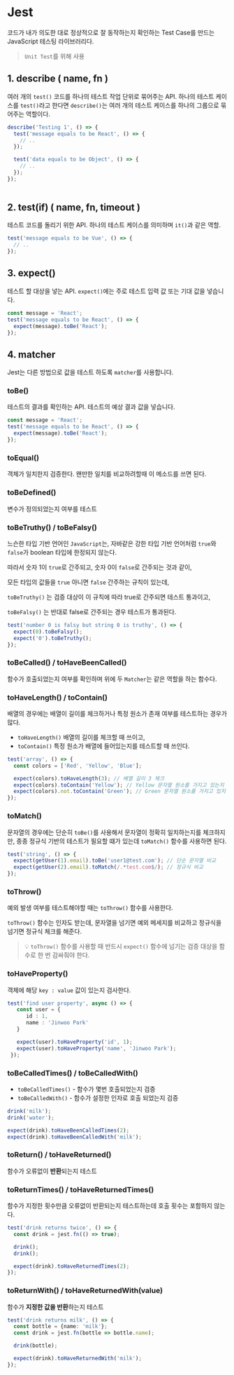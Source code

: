 # Jest

코드가 내가 의도한 대로 정상적으로 잘 동작하는지 확인하는 Test Case를 만드는 JavaScript 테스팅 라이브러리다.

> `Unit Test`를 위해 사용

## 1. describe ( name, fn )

여러 개의 `test()` 코드를 하나의 테스트 작업 단위로 묶어주는 API. 하나의 테스트 케이스를 `test()`라고 한다면 `describe()`는 여러 개의 테스트 케이스를 하나의 그룹으로 묶어주는 역할이다.

```ts
describe('Testing 1', () => {
  test('message equals to be React', () => {
    // ..
  });

  test('data equals to be Object', () => {
    // ..
  });
});
 
```

## 2. test(if) ( name, fn, timeout )

테스트 코드를 돌리기 위한 API. 하나의 테스트 케이스를 의미하며 `it()`과 같은 역할.

```ts
test('message equals to be Vue', () => {
  // ..
});
```

## 3. expect()

테스트 할 대상을 넣는 API. `expect()`에는 주로 테스트 입력 값 또는 기대 값을 넣습니다.

```ts
const message = 'React';
test('message equals to be React', () => {
  expect(message).toBe('React');
});
```

## 4. matcher

Jest는 다른 방법으로 값을 테스트 하도록 `matcher`를 사용합니다.

### toBe()

테스트의 결과를 확인하는 API. 테스트의 예상 결과 값을 넣습니다.

```ts
const message = 'React';
test('message equals to be React', () => {
  expect(message).toBe('React');
});
```

### toEqual()

객체가 일치한지 검증한다. 왠만한 일치를 비교하려할때 이 메소드를 쓰면 된다.

### toBeDefined()

변수가 정의되었는지 여부를 테스트

### toBeTruthy() / toBeFalsy()

느슨한 타입 기반 언어인 `JavaScript`는, 자바같은 강한 타입 기반 언어처럼 `true`와 `false`가 boolean 타입에 한정되지 않는다.

따라서 숫자 1이 `true`로 간주되고, 숫자 0이 `false`로 간주되는 것과 같이,

모든 타입의 값들을 `true` 아니면 `false` 간주하는 규칙이 있는데,

`toBeTruthy()` 는 검증 대상이 이 규칙에 따라 true로 간주되면 테스트 통과이고,

`toBeFalsy()` 는 반대로 false로 간주되는 경우 테스트가 통과된다.

```ts
test('number 0 is falsy but string 0 is truthy', () => {
  expect(0).toBeFalsy();
  expect('0').toBeTruthy();
});
```

### toBeCalled() / toHaveBeenCalled()

함수가 호출되었는지 여부를 확인하며 위에 두 `Matcher`는 같은 역할을 하는 함수다.

### toHaveLength() / toContain()

배열의 경우에는 배열이 길이를 체크하거나 특정 원소가 존재 여부를 테스트하는 경우가 많다.

- `toHaveLength()` 배열의 길이를 체크할 때 쓰이고,
- `toContain()` 특정 원소가 배열에 들어있는지를 테스트할 때 쓰인다.

```ts
test('array', () => {
  const colors = ['Red', 'Yellow', 'Blue'];

  expect(colors).toHaveLength(3); // 배열 길이 3 체크
  expect(colors).toContain('Yellow'); // Yellow 문자열 원소를 가지고 있는지 체크
  expect(colors).not.toContain('Green'); // Green 문자열 원소를 가지고 있지 않은지 체크
});
```

### toMatch()

문자열의 경우에는 단순히 `toBe()`를 사용해서 문자열이 정확히 일치하는지를 체크하지만,
종종 정규식 기반의 테스트가 필요할 떄가 있는데 `toMatch()` 함수를 사용하면 된다.

```ts
test('string', () => {
  expect(getUser(1).email).toBe('user1@test.com'); // 단순 문자열 비교
  expect(getUser(2).email).toMatch(/.*test.com$/); // 정규식 비교
});
```

### toThrow()

예외 발생 여부를 테스트해야할 때는 `toThrow()` 함수를 사용한다.

`toThrow()` 함수는 인자도 받는데, 문자열을 넘기면 예외 메세지를 비교하고 정규식을 넘기면 정규식 체크를 해준다.

> 💡 `toThrow()` 함수를 사용할 때 반드시 `expect()` 함수에 넘기는 검증 대상을 함수로 한 번 감싸줘야 한다.

### toHaveProperty()

객체에 해당 `key : value` 값이 있는지 검사한다.

```ts
test('find user property', async () => {
   const user = {
      id : 1,
      name : 'Jinwoo Park'
   }

   expect(user).toHaveProperty('id', 1);
   expect(user).toHaveProperty('name', 'Jinwoo Park');
 });
```

### toBeCalledTimes() / toBeCalledWith()

- `toBeCalledTimes()` - 함수가 몇번 호출되었는지 검증
- `toBeCalledWith()` - 함수가 설정한 인자로 호출 되었는지 검증

```ts
drink('milk');
drink('water');

expect(drink).toHaveBeenCalledTimes(2);
expect(drink).toHaveBeenCalledWith('milk');
```

### toReturn() / toHaveReturned()

함수가 오류없이 **반환**되는지 테스트

### toReturnTimes() / toHaveReturnedTimes()

함수가 지정한 횟수만큼 오류없이 반환되는지 테스트하는데 호출 횟수는 포함하지 않는다.

```ts
test('drink returns twice', () => {
  const drink = jest.fn(() => true);

  drink();
  drink();

  expect(drink).toHaveReturnedTimes(2);
});
```

### toReturnWith() / toHaveReturnedWith(value)

함수가 **지정한 값을 반환**하는지 테스트

```ts
test('drink returns milk', () => {
  const bottle = {name: 'milk'};
  const drink = jest.fn(bottle => bottle.name);

  drink(bottle);

  expect(drink).toHaveReturnedWith('milk');
});
```
